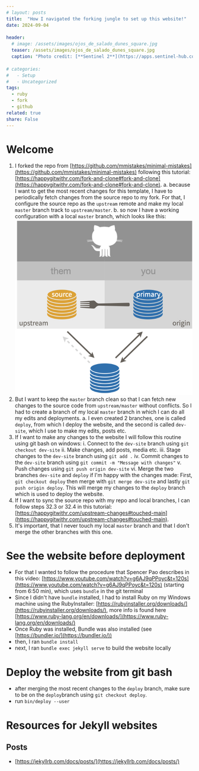 ```yaml
---
# layout: posts
title:  "How I navigated the forking jungle to set up this website!"
date: 2024-09-04

header:
  # image: /assets/images/ojos_de_salado_dunes_square.jpg
  teaser: /assets/images/ojos_de_salado_dunes_square.jpg
  caption: "Photo credit: [**Sentinel 2**](https://apps.sentinel-hub.com/eo-browser/)"

# categories:
#   - Setup
#   - Uncategorized
tags:
  - ruby
  - fork
  - github
related: true
share: False
---
```


# Welcome

1. I forked the repo from [https://github.com/mmistakes/minimal-mistakes](https://github.com/mmistakes/minimal-mistakes) following this tutorial: [https://happygitwithr.com/fork-and-clone#fork-and-clone](https://happygitwithr.com/fork-and-clone#fork-and-clone).
    a. because I want to get the most recent changes for this template, I have to periodically fetch changes from the source repo to my fork. For that, I configure the source repo as the `upstream` remote and make my local `master` branch track to `upstream/master`.
    b. so now I have a working configuration with a local `master` branch, which looks like this:
    ![A working fork configuration looks like this](/assets/images/fork-them.jpeg)
2. But I want to keep the `master` branch clean so that I can fetch new changes to the source code from `upstream/master` without conflicts. So I had to create a branch of my local `master` branch in which I can do all my edits and deployments. 
    a. I even created 2 branches, one is called `deploy`, from which I deploy the website, and the second is called `dev-site`, which I use to make my edits, posts etc.
3. If I want to make any changes to the website I will follow this routine using git bash on windows:
    i. Connect to the `dev-site` branch using `git checkout dev-site`
    ii. Make changes, add posts, media etc.
    iii. Stage changes to the `dev-site` branch using `git add .`
    iv. Commit changes to the `dev-site` branch using `git commit -m "Message with changes"`
    v. Push changes using `git push origin dev-site`
    vi. Merge the two branches `dev-site` and `deploy` if I'm happy with the changes made: First, `git checkout deploy` then merge with `git merge dev-site` and lastly `git push origin deploy`. This will merge my changes to the `deploy` branch which is used to deploy the website.
4. If I want to sync the source repo with my repo and local branches, I can follow steps 32.3 or 32.4 in this tutorial: [https://happygitwithr.com/upstream-changes#touched-main](https://happygitwithr.com/upstream-changes#touched-main).
5. It's important, that I never touch my local `master` branch and that I don't merge the other branches with this one. 


# See the website before deployment
- For that I wanted to follow the procedure that Spencer Pao describes in this video: [https://www.youtube.com/watch?v=g6AJ9qPPoyc&t=120s](https://www.youtube.com/watch?v=g6AJ9qPPoyc&t=120s) (starting from 6:50 min), which uses `bundle` in the git terminal
- Since I didn't have `bundle` installed, I had to install Ruby on my Windows machine using the RubyInstaller: [https://rubyinstaller.org/downloads/](https://rubyinstaller.org/downloads/), more info is found here [https://www.ruby-lang.org/en/downloads/](https://www.ruby-lang.org/en/downloads/)
- Once Ruby was installed, Bundle was also installed (see [https://bundler.io/](https://bundler.io/))
- then, I ran `bundle install` 
- next, I ran `bundle exec jekyll serve` to build the website locally


# Deploy the website from git bash
- after merging the most recent changes to the `deploy` branch, make sure to be on the `deploy`branch using `git checkout deploy`.
- run `bin/deploy --user`

# Resources for Jekyll websites
## Posts
- [https://jekyllrb.com/docs/posts/](https://jekyllrb.com/docs/posts/)
